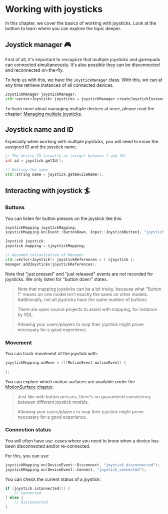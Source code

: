# Working with joysticks

In this chapter, we cover the basics of working with joysticks.
Look at the bottom to learn where you can explore the topic deeper.

## Joystick manager 🎮

First of all, it's important to recognize that multiple joysticks
and gamepads can connected simultaneously. It's also possible they
can be disconnected and reconnected on-the-fly.

To help us with this, we have the ``JoystickManager`` class. With this, we can
at any time retrieve instances of all connected devices.

````c++
JoystickManager joystickManager;
std::vector<Joystick> joysticks = joystickManager.createJoystickInstances();
````

To learn more about managing multiple devices at once, please read the
chapter: [Managing multiple joysticks](../controls/multiple-joysticks.md).

## Joystick name and ID

Especially when working with multiple joysticks, you will need to know the
assigned ID and the joystick name.

````c++
// The device ID (usually an integer between 1 and 16)
int id = joystick.getId();

// Getting the name
std::string name = joystick.getDeviceName();
````

## Interacting with joystick 🏄

### Buttons

You can listen for button presses on the joystick like this:

````c++
JoystickMapping joystickMapping;
joystickMapping.on(Event::ButtonDown, Input::JoystickButton1, "joystick_one")

Joystick joystick;
joystick.mapping = &joystickMapping;

// Assumed instantiation of Manager
std::vector<Joystick*> joystickReferences = { &joystick };
manager.addJoysticks(joystickReferences);
````

Note that "just pressed" and "just released" events are not recorded
for joysticks. We only listen for "button down" states.

> Note that mapping joysticks can be a bit tricky, because what "Button 1"
> means on one model isn't exactly the same on other models. Additionally,
> not all joysticks have the same number of buttons.
>
> There are open source projects to assist with mapping, for instance by SDL.
>
> Allowing your users/players to map their joystick might prove necessary for
> a good experience.

### Movement

You can track movement of the joystick with:

````c++
joystickMapping.onMove = [](MotionEvent motionEvent) {
    
};
````

You can explore which motion surfaces are available under the
[MotionSurface chapter](../misc/motion-surface.md).

> Just like with button presses, there's no guaranteed consistency between
> different joystick models.
>
> Allowing your users/players to map their joystick might prove necessary
> for a good experience.

### Connection status

You will often have use-cases where you need to know when a device has
been disconnected and/or re-connected.

For this, you can use:

````c++
joystickMapping.on(DeviceEvent::Disconnect, "joystick_disconnected");
joystickMapping.on(DeviceEvent::Connect, "joystick_connected");
````

You can check the current status of a joystick:

````c++
if (joystick.isConnected()) {
    // Connected
} else {
    // Disconnected
}
````
